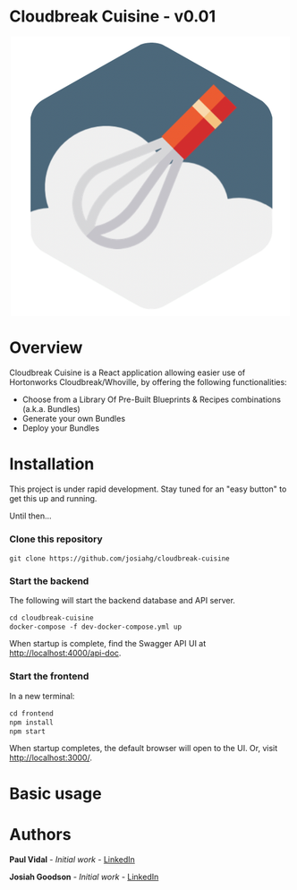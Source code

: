# Cloudbreak Cuisine - v0.01
<div align="center">
<img src="https://github.com/paulvid/cloudbreak-cuisine-frontend/raw/master/src/assets/img/brand/small_logo.png" width="500" height="500" align="middle">
</div>

# Overview

Cloudbreak Cuisine is a React application allowing easier use of Hortonworks Cloudbreak/Whoville, by offering the following functionalities:
* Choose from a Library Of Pre-Built Blueprints & Recipes combinations (a.k.a. Bundles)
* Generate your own Bundles
* Deploy your Bundles

# Installation

This project is under rapid development. Stay tuned for an "easy button" to get this up and running.

Until then...

### Clone this repository

```
git clone https://github.com/josiahg/cloudbreak-cuisine
```

### Start the backend

The following will start the backend database and API server.

```
cd cloudbreak-cuisine
docker-compose -f dev-docker-compose.yml up
```

When startup is complete, find the Swagger API UI at [http://localhost:4000/api-doc](http://localhost:4000/api-doc).

### Start the frontend

In a new terminal:

```
cd frontend
npm install
npm start
```

When startup completes, the default browser will open to the UI. Or, visit [http://localhost:3000/](http://localhost:3000/).


# Basic usage


# Authors

**Paul Vidal** - *Initial work* - [LinkedIn](https://www.linkedin.com/in/paulvid/)

**Josiah Goodson** - *Initial work* - [LinkedIn](https://www.linkedin.com/in/josiahgoodson/)

